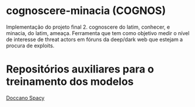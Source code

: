# cognoscere-minacia (COGNOS)

Implementação do projeto final 2. cognoscere do latim, conhecer, e minacia, do latim, ameaça. Ferramenta que tem como objetivo medir o nível de interesse de threat actors em fóruns da deep/dark web que estejam a procura de exploits.

# Repositórios auxiliares para o treinamento dos modelos
[Doccano Spacy](https://github.com/FieteO/doccano_spacy)
